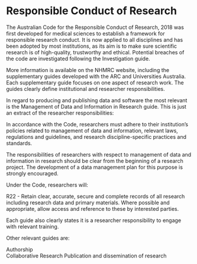 # Responsible Conduct of Research
The Australian Code for the Responsible Conduct of Research, 2018 was first developed for medical sciences to establish a framework for responsible research conduct. It is now applied to all disciplines and has been adopted by most institutions, as its aim is to make sure scientific research is of high-quality, trustworthy and ethical. Potential breaches of the code are investigated following the Investigation guide.

More information is available on the NHMRC website, including the supplementary guides developed with the ARC and Universities Australia. Each supplementary guide focuses on one aspect of research work. The guides clearly define institutional and researcher responsibilities. 

In regard to producing and publishing data and software the most relevant is the Management of Data and Information in Research guide. This is just an extract of the researcher responsibilities:

In accordance with the Code, researchers must adhere to their institution’s policies related to management of data and information, relevant laws, regulations and guidelines, and research discipline-specific practices and standards.

The responsibilities of researchers with respect to management of data and information in research should be clear from the beginning of a research project. The development of a data management plan for this purpose is strongly encouraged.

Under the Code, researchers will:

R22 - Retain clear, accurate, secure and complete records of all research including research data and primary materials. Where possible and appropriate, allow access and reference to these by interested parties.

Each guide also clearly states it is a researcher responsibility to engage with relevant training.

Other relevant guides are:

Authorship  
Collaborative Research
Publication and dissemination of research
